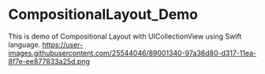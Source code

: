 # CompositionalLayout_Demo
This is demo of Compositional Layout with UICollectionView using Swift language.
https://user-images.githubusercontent.com/25544046/89001340-97a36d80-d317-11ea-8f7e-ee877833a25d.png
